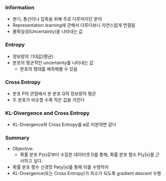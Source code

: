 ### Information

- 본디, 통신이나 압축을 위해 주로 다루어지던 분야
- Representation learning에 관해서 다루다보니 자연스럽게 연결됨
- 불확실성(Uncertainty)을 나타내는 값

### Entropy

- 정보량의 기대값(평균)
- 분포의 평균적인 uncertainty를 나타내는 값
    - 분포의 형태를 예측해볼 수 있음
### Cross Entropy

- 분포 P의 관점에서 본 분포 Q의 정보량의 평균
- 두 분포가 비슷할 수록 작은 값을 가진다

### KL-Divergence and Cross Entropy

- KL-Divergence와 Cross Entropy를 ø로 미분하면 같다

### Summary

- Objective:
    - 확률 분포 P(x)로부터 수집한 데이터셋 D를 통해, 확률 분포 함수 P(y|x)를 근사하고 싶다.
- 확률 분포 함수 신경망 Pø(y|x)를 통해 이를 수행하자
- KL-Divergence(또는 Cross Entropy)가 최소가 되도록 gradient descent 수행